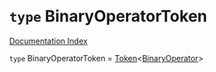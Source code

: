 # `type` BinaryOperatorToken

[Documentation Index](../README.md)

`type` BinaryOperatorToken = [Token](../private.interface.Token/README.md)\<[BinaryOperator](../private.type.BinaryOperator/README.md)>
